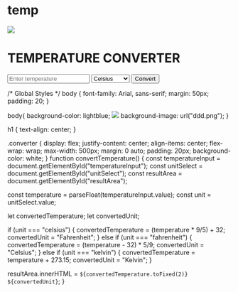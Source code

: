 # temp
<!DOCTYPE html>
<html>
<head>
  <title>Temperature Converter</title>
  <link rel="stylesheet" type="text/css" href="temp glo1.css">
</head>
<body>
<img src="C:\Users\konda\Downloads\ddd.png">
  <h1>TEMPERATURE CONVERTER</h1>
  
  <div class="converter">
    <input type="number" id="temperatureInput" placeholder="Enter temperature" required>
    <select id="unitSelect">
      <option value="celsius">Celsius</option>
      <option value="fahrenheit">Fahrenheit</option>
      <option value="kelvin">Kelvin</option>
    </select>
    <button onclick="convertTemperature()">Convert</button>
    <div id="resultArea"></div>
  </div>

  <script src="tej.js"></script>
</body>
</html>

/* Global Styles */
body {
  font-family: Arial, sans-serif;
  margin: 50px;
  padding: 20;
}

body{
background-color: lightblue;
<img src="C:\Users\konda\Downloads\ddd.png" >
background-image: url("ddd.png");
}

h1 {
  text-align: center;
}

.converter {
  display: flex;
  justify-content: center;
  align-items: center;
  flex-wrap: wrap;
  max-width: 500px;
  margin: 0 auto;
  padding: 20px;
  background-color: white;
}
function convertTemperature() {
  const temperatureInput = document.getElementById("temperatureInput");
  const unitSelect = document.getElementById("unitSelect");
  const resultArea = document.getElementById("resultArea");
  
  const temperature = parseFloat(temperatureInput.value);
  const unit = unitSelect.value;
  
  let convertedTemperature;
  let convertedUnit;
  
  if (unit === "celsius") {
    convertedTemperature = (temperature * 9/5) + 32;
    convertedUnit = "Fahrenheit";
  } else if (unit === "fahrenheit") {
    convertedTemperature = (temperature - 32) * 5/9;
    convertedUnit = "Celsius";
  } else if (unit === "kelvin") {
    convertedTemperature = temperature + 273.15;
    convertedUnit = "Kelvin";
  }
  
  resultArea.innerHTML = `${convertedTemperature.toFixed(2)} ${convertedUnit}`;
}



